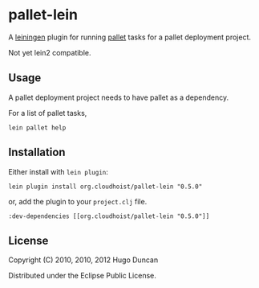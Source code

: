 # pallet-lein

A [leiningen](http://github.com/technomancy/leiningen) plugin for running
[pallet](http://github.com/hugoduncan/pallet) tasks for a pallet deployment
project.

Not yet lein2 compatible.

## Usage

A pallet deployment project needs to have pallet as a dependency.

For a list of pallet tasks,

    lein pallet help


## Installation

Either install with `lein plugin`:

    lein plugin install org.cloudhoist/pallet-lein "0.5.0"

or, add the plugin to your `project.clj` file.

    :dev-dependencies [[org.cloudhoist/pallet-lein "0.5.0"]]

## License

Copyright (C) 2010, 2010, 2012 Hugo Duncan

Distributed under the Eclipse Public License.
